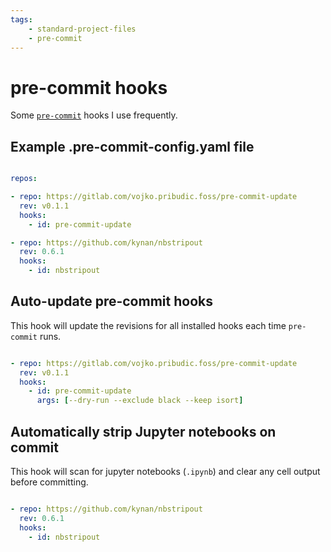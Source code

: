 ```yaml
---
tags:
    - standard-project-files
    - pre-commit
---
```


# pre-commit hooks

Some [`pre-commit`](https://pre-commit.com/) hooks I use frequently.

## Example .pre-commit-config.yaml file

```yaml title=".pre-commit-config.yaml" linenums="1"

repos:

- repo: https://gitlab.com/vojko.pribudic.foss/pre-commit-update
  rev: v0.1.1
  hooks:
    - id: pre-commit-update

- repo: https://github.com/kynan/nbstripout
  rev: 0.6.1
  hooks:
    - id: nbstripout

```

## Auto-update pre-commit hooks

This hook will update the revisions for all installed hooks each time `pre-commit` runs.

```yaml title=".pre-commit-config.yaml" linenums="1"

- repo: https://gitlab.com/vojko.pribudic.foss/pre-commit-update
  rev: v0.1.1
  hooks:
    - id: pre-commit-update
      args: [--dry-run --exclude black --keep isort]
```

## Automatically strip Jupyter notebooks on commit

This hook will scan for jupyter notebooks (`.ipynb`) and clear any cell output before committing.

```yaml title=".pre-commit-config.yaml" linenums="1"

- repo: https://github.com/kynan/nbstripout
  rev: 0.6.1
  hooks:
    - id: nbstripout

```
